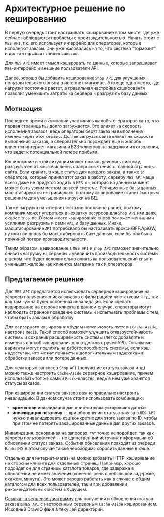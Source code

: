# Архитектурное решение по кешированию

В первую очередь стоит настраивать кэширование в том месте, где уже сейчас наблюдаются проблемы с
производительностью. Начать стоит с `MES API`, т.к. его использует интерфейс для операторов, которые исполняют
заказы. Они уже жаловались на то, что система "тормозит" и долго открывает список заказов.

Для `MES API` имеет смысл кэшировать те данные, которые запрашивает `MES`-интерфейс и внешние пользователи API.

Далее, хорошо бы добавить кэширование `Shop API` для улучшения пользовательского опыта в интернет-магазине.
Это еще одно место, где нагрузка постоянно растет, а правильная настройка кэширования позволит уменьшить затраты
на сервера и разгрузить базу данных.

## Мотивация

Последнее время в компании участились жалобы операторов на то, что первая страница `MES` долго загружается. Это
влияет на скорость исполнения заказов, ведь операторы берут заказ на выполнение именно через этот сервис. Долгая
загрузка сайта влияет на скорость выполнения заказов, а следовательно порождает еще и жалобы клиентов
интернет-магазина и B2B-клиентов на задержки изготовления, что ведет к потенциальной потере прибыли.

Кэширование в этой ситуации может помочь ускорить систему, разгрузив ее от многочисленных запросов чтения с главной
страницы сайта. Если хранить в кэше статус для каждого заказа, а также `id` оператора, который принял этот заказ
в работу, серверу `MES API` чаще всего даже не придется ходить в `MES db`, которая на данный момент может быть
узким местом во всей системе. Реляционные базы данных масштабируются не тривиально, поэтому кэширование станет
быстрым решением для уменьшения нагрузки на БД.

Также нагрузка на интернет-магазин постоянно растет, поэтому компания может упереться в нехватку ресурсов для
`Shop API` или даже скорее `Shop DB`. В этом месте кэширование снова поможет меньшими усилиями разгрузить и
сами `API`, и базу данных. Иначе, масштабирование `API` потребовало бы настраивать прокси/BFF/ApiGW, ну или
пришлось бы масштабировать базу данных, если бы она была причиной потери производительности.

Таким образом, кэширование в `MES API` и `Shop API` поможет значительно снизить нагрузку на серверы и увеличить
производительность системы в целом, что будет положительно влиять на пользовательский опыт и уменьшит жалобы как
клиентов магазина, так и операторов.

## Предлагаемое решение

Для `MES API` предлагается использовать серверное кэширование на запросы получения списка заказов с фильтрацией
по статусам и тд, так как там нужна будет особенная инвалидация. Если сделать кэширование на стороне клиента в
данном случае, операторы могут наблюдать странное поведение системы и испытывать проблемы с тем, чтобы брать
заказы в обработку.

Для серверного кэширования будем использовать паттерн `Cache-Aside`, настроив `Redis`. Такой способ поможет
улучшить отказоустойчивость системы и сохранив расширяемость системы (легко добавлять и изменять способ кэширования
для отдельных ручек API). Остальные варианты могут повлиять на работоспособность системы, если кэш недоступен,
что может привести к дополнительным задержкам в обработке заказов или потере данных.

Для некоторых запросов `Shop API` (получение статуса заказа и тд) можно также настроить `Cache-Aside` серверное
кэширование, причем использовать тот же самый `Redis`-кластер, ведь в нем уже хранятся статусы заказов.

При кэшировании статуса заказов важно правильно настроить инвалидацию. В данном случае стоит использовать
комбинацию:
* **временная** инвалидация для очистки кэша устаревших данных
* **инвалидация по ключу** -- при обновлении статуса заказа в `MES API` нужно инвалидировать кэш конкретно для
этого заказа по ID, чтобы при этом не потерять закэшированные данные для других заказов.

Инвалидация, основанная на запросах, тут точно не подойдет, так как запросы пользователей -- не единственный
источник информации об обновлении статуса заказа. События обновления приходят из очереди `RabbitMQ`, в этом
случае также необходимо сбросить данные в кэше.

Отдельно для интернет-магазина можно добавить HTTP-кэширование на стороны клиента для отдельных страниц. Например,
хорошо подойдет он для страницы каталога товаров, где задержка в обновлении не имеет значения (конечно, речь о
небольшой задержке, скажем, минута). Это может хорошо работать как в случае с общим каталогом для всех
пользователей, так и при добавлении рекомендательных систем в будущем.

[Ссылка на sequence-диаграмму](https://drive.google.com/file/d/1OcXLcG5eyQ0M541jPo2MQLn7ilwZBFxw/view?usp=sharing)
для получения и обновления статуса заказа в `MES API` с настроенным серверным `Cache-Aside` кэшированием. Исходный
DrawIO файл в текущей директории.
